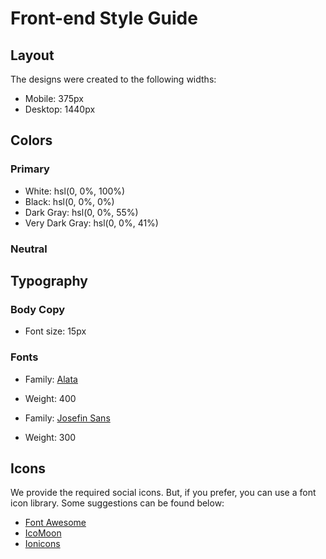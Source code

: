 # Front-end Style Guide
## Layout

The designs were created to the following widths:

- Mobile: 375px
- Desktop: 1440px

## Colors

### Primary

- White: hsl(0, 0%, 100%)
- Black: hsl(0, 0%, 0%)
- Dark Gray: hsl(0, 0%, 55%)
- Very Dark Gray: hsl(0, 0%, 41%)

### Neutral

## Typography

### Body Copy

- Font size: 15px

### Fonts

- Family: [Alata](https://fonts.google.com/specimen/Alata)
- Weight: 400

- Family: [Josefin Sans](https://fonts.google.com/specimen/Josefin+Sans)
- Weight: 300

## Icons

We provide the required social icons. But, if you prefer, you can use a font icon library. Some suggestions can be found below:

- [Font Awesome](https://fontawesome.com)
- [IcoMoon](https://icomoon.io)
- [Ionicons](https://ionicons.com)
